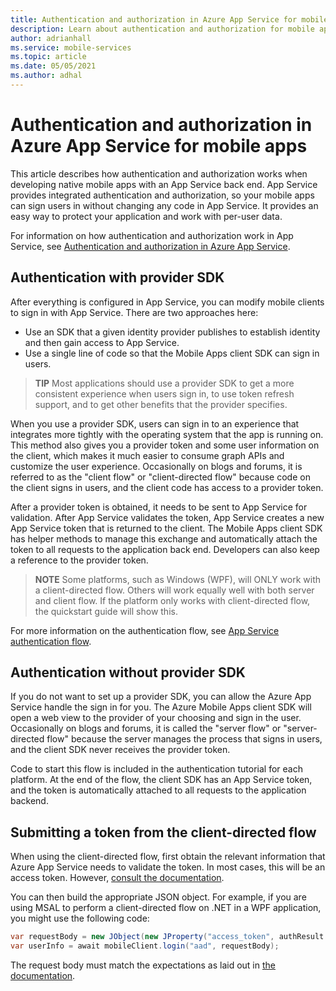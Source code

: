 ```yaml
---
title: Authentication and authorization in Azure App Service for mobile apps
description: Learn about authentication and authorization for mobile apps with Azure App Service.
author: adrianhall
ms.service: mobile-services
ms.topic: article
ms.date: 05/05/2021
ms.author: adhal
---
```


# Authentication and authorization in Azure App Service for mobile apps

This article describes how authentication and authorization works when developing native mobile apps with an App Service back end. App Service provides integrated authentication and authorization, so your mobile apps can sign users in without changing any code in App Service. It provides an easy way to protect your application and work with per-user data.

For information on how authentication and authorization work in App Service, see [Authentication and authorization in Azure App Service](https://docs.microsoft.com/azure/app-service/overview-authentication-authorization).

## Authentication with provider SDK

After everything is configured in App Service, you can modify mobile clients to sign in with App Service. There are two approaches here:

* Use an SDK that a given identity provider publishes to establish identity and then gain access to App Service.
* Use a single line of code so that the Mobile Apps client SDK can sign in users.

> **TIP**
> Most applications should use a provider SDK to get a more consistent experience when users sign in, to use token refresh support, and to get other benefits that the provider specifies.

When you use a provider SDK, users can sign in to an experience that integrates more tightly with the operating system that the app is running on. This method also gives you a provider token and some user information on the client, which makes it much easier to consume graph APIs and customize the user experience. Occasionally on blogs and forums, it is referred to as the "client flow" or "client-directed flow" because code on the client signs in users, and the client code has access to a provider token.

After a provider token is obtained, it needs to be sent to App Service for validation. After App Service validates the token, App Service creates a new App Service token that is returned to the client. The Mobile Apps client SDK has helper methods to manage this exchange and automatically attach the token to all requests to the application back end. Developers can also keep a reference to the provider token.

> **NOTE**
> Some platforms, such as Windows (WPF), will ONLY work with a client-directed flow.  Others will work equally well with both server and client flow.  If the platform only works with client-directed flow, the quickstart guide will show this.

For more information on the authentication flow, see [App Service authentication flow](https://docs.microsoft.com/azure/app-service/overview-authentication-authorization#authentication-flow).

## Authentication without provider SDK

If you do not want to set up a provider SDK, you can allow the Azure App Service handle the sign in for you. The Azure Mobile Apps client SDK will open a web view to the provider of your choosing and sign in the user. Occasionally on blogs and forums, it is called the "server flow" or "server-directed flow" because the server manages the process that signs in users, and the client SDK never receives the provider token.

Code to start this flow is included in the authentication tutorial for each platform. At the end of the flow, the client SDK has an App Service token, and the token is automatically attached to all requests to the application backend.

## Submitting a token from the client-directed flow

When using the client-directed flow, first obtain the relevant information that Azure App Service needs to validate the token.  In most cases, this will be an access token.  However, [consult the documentation](https://docs.microsoft.com/azure/app-service/app-service-authentication-how-to#validate-tokens-from-providers).

You can then build the appropriate JSON object.  For example, if you are using MSAL to perform a client-directed flow on .NET in a WPF application, you might use the following code:

``` csharp
var requestBody = new JObject(new JProperty("access_token", authResult.AccessToken));
var userInfo = await mobileClient.login("aad", requestBody);
```

The request body must match the expectations as laid out in [the documentation](https://docs.microsoft.com/azure/app-service/app-service-authentication-how-to#validate-tokens-from-providers).
